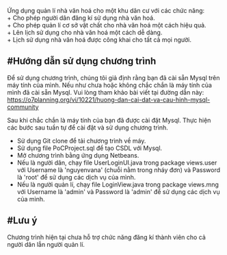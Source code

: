 Ứng dụng quản lí nhà văn hoá cho một khu dân cư với các chức năng:  
      + Cho phép người dân đăng kí sử dụng nhà văn hoá.  
      + Cho phép quản lí cơ sở vật chất cho nhà văn hoá một cách hiệu quả.  
      + Lên lịch sử dụng cho nhà văn hoá một cách dễ dàng.  
      + Lịch sử dụng nhà văn hoá được công khai cho tất cả mọi người.

#Hướng dẫn sử dụng chương trình </br>
-
Để sử dụng chương trình, chúng tôi giả định rằng bạn đã cài sẵn Mysql trên máy tính của mình.
Nếu như chưa hoặc không chắc chắn là máy tính của mình đã cài sẵn Mysql. Vui lòng tham khảo bài viết tại đường dẫn này: <br>https://o7planning.org/vi/10221/huong-dan-cai-dat-va-cau-hinh-mysql-community</br>

Sau khi chắc chắn là máy tính của bạn đã được cài đặt Mysql. Thực hiện các bước sau tuần tự để cài đặt và sử dụng chương trình.
- Sử dụng Git clone để tải chương trình về máy.
- Sử dụng file PoCProject.sql để tạo CSDL với Mysql. 
- Mở chương trình bằng ứng dụng Netbeans. 
- Nếu là người dân, chạy file UserLoginUI.java trong package views.user với Username là 'nguyenvana' (chuỗi nằm trong nháy đơn) và Password là 'root' để sử dụng các dịch vụ của mình.
- Nếu là người quản lí, chạy file LoginView.java trong package views.mng với Username là 'admin' và Password là 'admin' để sử dụng các dịch vụ của mình.

#Lưu ý
-
Chương trình hiện tại chưa hỗ trợ chức năng đăng kí thành viên cho cả người dân lẫn người quản lí.
